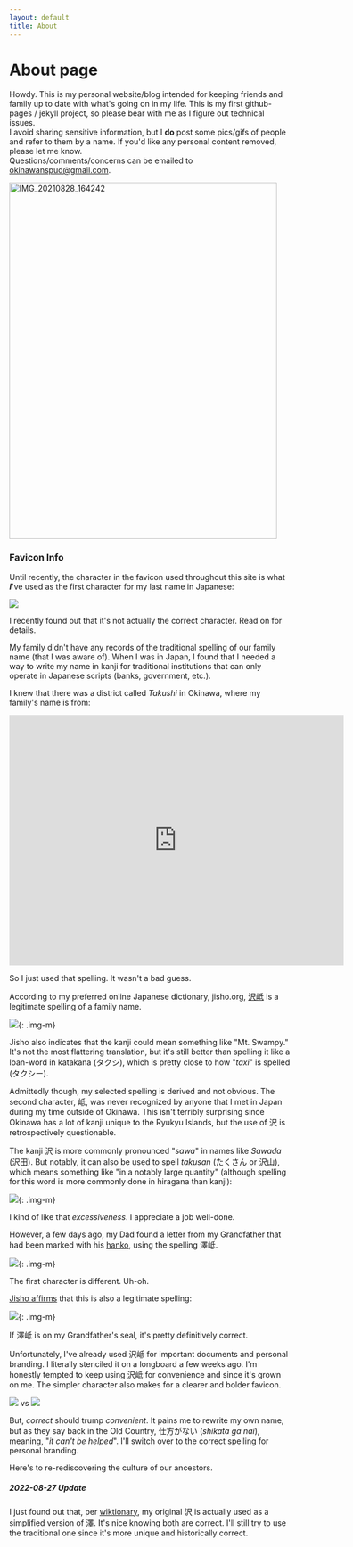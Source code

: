 ```yaml
---
layout: default
title: About
---
```

# About page
Howdy.  This is my personal website/blog intended for keeping friends and family up to date with what's going on in my life.  This is my first github-pages / jekyll project, so please bear with me as I figure out technical issues. \
I avoid sharing sensitive information, but I **do** post some pics/gifs of people and refer to them by a name.  If you'd like any personal content removed, please let me know. \
Questions/comments/concerns can be emailed to [okinawanspud@gmail.com](okinawanspud@gmail.com).

<div class="center">
<a data-flickr-embed="true" href="https://www.flickr.com/photos/154842805@N03/52253593083/in/dateposted/" title="IMG_20210828_164242"><img src="https://live.staticflickr.com/65535/52253593083_654a0a70a8_z.jpg" width="480" height="640" alt="IMG_20210828_164242"></a><script async src="//embedr.flickr.com/assets/client-code.js" charset="utf-8"></script></div>

### Favicon Info
Until recently, the character in the favicon used throughout this site is what <strong><i>I</i></strong>'ve used as the first character for my last name in Japanese:

![](https://elasticbeanstalk-us-west-2-999872866258.s3.us-west-2.amazonaws.com/images/favicons/faviconOld.ico)

I recently found out that it's not actually the correct character.  Read on for details.

My family didn't have any records of the traditional spelling of our family name (that I was aware of).  When I was in Japan, I found that I needed a way to write my name in kanji for traditional institutions that can only operate in Japanese scripts (banks, government, etc.).

I knew that there was a district called <i>Takushi</i> in Okinawa, where my family's name is from:

<iframe src="https://www.google.com/maps/embed?pb=!1m18!1m12!1m3!1d7157.607515369283!2d127.70834442961082!3d26.235565233695564!2m3!1f0!2f0!3f0!3m2!1i1024!2i768!4f13.1!3m3!1m2!1s0x34e56bed8e4a267d%3A0x8653b043b3a921d1!2sTakushi%2C%20Urasoe%2C%20Okinawa%20901-2112%2C%20Japan!5e0!3m2!1sen!2sus!4v1661222456586!5m2!1sen!2sus" width="600" height="450" style="border:0;" allowfullscreen="" loading="lazy" referrerpolicy="no-referrer-when-downgrade" style="margin:auto"></iframe>

So I just used that spelling.  It wasn't a bad guess.

According to my preferred online Japanese dictionary, jisho.org, [沢岻](https://jisho.org/search/%E6%B2%A2%E5%B2%BB) is a legitimate spelling of a family name.

![](https://elasticbeanstalk-us-west-2-999872866258.s3.us-west-2.amazonaws.com/images/blog/takushiJisho.png){: .img-m}

Jisho also indicates that the kanji could mean something like "Mt. Swampy."  It's not the most flattering translation, but it's still better than spelling it like a loan-word in katakana (タクシ), which is pretty close to how "<i>taxi</i>" is spelled (タクシー).  

Admittedly though, my selected spelling is derived and not obvious. The second character, 岻, was never recognized by anyone that I met in Japan during my time outside of Okinawa.  This isn't terribly surprising since Okinawa has a lot of kanji unique to the Ryukyu Islands, but the use of 沢 is retrospectively questionable.

The kanji 沢 is more commonly pronounced "<i>sawa</i>" in names like <i>Sawada</i> (沢田).  But notably, it can also be used to spell <i>takusan</i> (たくさん or 沢山), which means something like "in a notably large quantity" (although spelling for this word is more commonly done in hiragana than kanji):

![](https://elasticbeanstalk-us-west-2-999872866258.s3.us-west-2.amazonaws.com/images/blog/takusan.png){: .img-m}

I kind of like that <i>excessiveness</i>.  I appreciate a job well-done.

However, a few days ago, my Dad found a letter from my Grandfather that had been marked with his [hanko](https://en.wikipedia.org/wiki/Seal_(East_Asia)#Japanese_usage), using the spelling 澤岻.  

![](https://elasticbeanstalk-us-west-2-999872866258.s3.us-west-2.amazonaws.com/images/blog/takushiLetter.jpg){: .img-m}

The first character is different.  Uh-oh.

[Jisho affirms](https://jisho.org/search/%E6%BE%A4%E5%B2%BB) that this is also a legitimate spelling:

![](https://elasticbeanstalk-us-west-2-999872866258.s3.us-west-2.amazonaws.com/images/blog/kanji/takushiSealJisho.PNG){: .img-m}

If 澤岻 is on my Grandfather's seal, it's pretty definitively correct.

Unfortunately, I've already used 沢岻 for important documents and personal branding.  I literally stenciled it on a longboard a few weeks ago.  I'm honestly tempted to keep using 沢岻 for convenience and since it's grown on me.  The simpler character also makes for a clearer and bolder favicon.

  ![](https://elasticbeanstalk-us-west-2-999872866258.s3.us-west-2.amazonaws.com/images/favicons/favicon.ico)
  vs
  ![](https://elasticbeanstalk-us-west-2-999872866258.s3.us-west-2.amazonaws.com/images/favicons/faviconOld.ico)

But, <i>correct</i> should trump <i>convenient</i>.  It pains me to rewrite my own name, but as they say back in the Old Country, 仕方がない (<i>shikata ga nai</i>), meaning, "<i>it can't be helped</i>".  I'll switch over to the correct spelling for personal branding.

Here's to re-rediscovering the culture of our ancestors.

##### 2022-08-27 Update
I just found out that, per [wiktionary](https://en.wiktionary.org/wiki/%E6%BE%A4), my original 沢 is actually used as a simplified version of 澤.  It's nice knowing both are correct.  I'll still try to use the traditional one since it's more unique and historically correct.
